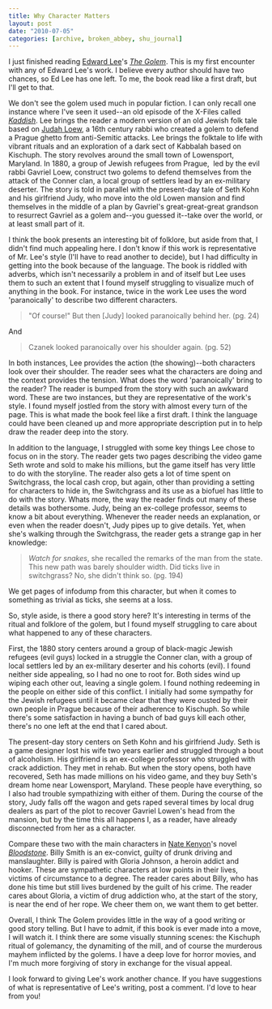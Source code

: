 ```yaml
---
title: Why Character Matters
layout: post
date: "2010-07-05"
categories: [archive, broken_abbey, shu_journal]
---
```


I just finished reading [Edward Lee](http://www.edwardleeonline.com/)'s
[_The Golem_](http://amzn.to/cjs1rX). This is my first encounter with any of
Edward Lee's work. I believe every author should have two chances, so Ed Lee has
one left. To me, the book read like a first draft, but I'll get to that.

We don't see the golem used much in popular fiction. I can only recall one
instance where I've seen it used--an old episode of the X-Files called
[_Kaddish_](http://bit.ly/campOV). Lee brings the reader a modern version of an
old Jewish folk tale based on [Judah Loew](http://bit.ly/bArhVJ), a 16th century
rabbi who created a golem to defend a Prague ghetto from anti-Semitic attacks.
Lee brings the folktale to life with vibrant rituals and an exploration of a
dark sect of Kabbalah based on Kischuph. The story revolves around the small
town of Lowensport, Maryland. In 1880, a group of Jewish refugees from Prague, 
led by the evil rabbi Gavriel Loew, construct two golems to defend themselves
from the attack of the Conner clan, a local group of settlers lead by an
ex-military deserter. The story is told in parallel with the present-day tale of
Seth Kohn and his girlfriend Judy, who move into the old Lowen mansion and find
themselves in the middle of a plan by Gavriel's great-great-great grandson to
resurrect Gavriel as a golem and--you guessed it--take over the world, or at
least small part of it.

I think the book presents an interesting bit of folklore, but aside from that, I
didn't find much appealing here. I don't know if this work is representative of
Mr. Lee's style (I'll have to read another to decide), but I had difficulty in
getting into the book because of the language. The book is riddled with adverbs,
which isn't necessarily a problem in and of itself but Lee uses them to such an
extent that I found myself struggling to visualize much of anything in the book.
For instance, twice in the work Lee uses the word 'paranoically' to describe two
different characters.

> "Of course!" But then [Judy] looked paranoically behind her. (pg. 24)

And

> Czanek looked paranoically over his shoulder again. (pg. 52)

In both instances, Lee provides the action (the showing)--both characters look
over their shoulder. The reader sees what the characters are doing and the
context provides the tension. What does the word 'paranoically' bring to the
reader? The reader is bumped from the story with such an awkward word. These are
two instances, but they are representative of the work's style. I found myself
jostled from the story with almost every turn of the page. This is what made the
book feel like a first draft. I think the language could have been cleaned up
and more appropriate description put in to help draw the reader deep into the
story.

In addition to the language, I struggled with some key things Lee chose to focus
on in the story. The reader gets two pages describing the video game Seth wrote
and sold to make his millions, but the game itself has very little to do with
the storyline. The reader also gets a lot of time spent on Switchgrass, the
local cash crop, but again, other than providing a setting for characters to
hide in, the Switchgrass and its use as a biofuel has little to do with the
story. Whats more, the way the reader finds out many of these details was
bothersome. Judy, being an ex-college professor, seems to know a bit about
everything. Whenever the reader needs an explanation, or even when the reader
doesn't, Judy pipes up to give details. Yet, when she's walking through the
Switchgrass, the reader gets a strange gap in her knowledge:

> _Watch for snakes_, she recalled the remarks of the man from the state. This
> new path was barely shoulder width. Did ticks live in switchgrass? No, she
> didn't think so. (pg. 194)

We get pages of infodump from this character, but when it comes to something as
trivial as ticks, she seems at a loss.

So, style aside, is there a good story here? It's interesting in terms of the
ritual and folklore of the golem, but I found myself struggling to care about
what happened to any of these characters.

First, the 1880 story centers around a group of black-magic Jewish refugees
(evil guys) locked in a struggle the Conner clan, with a group of local settlers
led by an ex-military deserter and his cohorts (evil). I found neither side
appealing, so I had no one to root for. Both sides wind up wiping each other
out, leaving a single golem. I found nothing redeeming in the people on either
side of this conflict. I initially had some sympathy for the Jewish refugees
until it became clear that they were ousted by their own people in Prague
because of their adherence to Kischuph. So while there's some satisfaction in
having a bunch of bad guys kill each other, there's no one left at the end that
I cared about.

The present-day story centers on Seth Kohn and his girlfriend Judy. Seth is a
game designer lost his wife two years earlier and struggled through a bout of
alcoholism. His girlfriend is an ex-college professor who struggled with crack
addiction. They met in rehab. But when the story opens, both have recovered,
Seth has made millions on his video game, and they buy Seth's dream home near
Lowensport, Maryland. These people have everything, so I also had trouble
sympathizing with either of them. During the course of the story, Judy falls off
the wagon and gets raped several times by local drug dealers as part of the plot
to recover Gavriel Lowen's head from the mansion, but by the time this all
happens I, as a reader, have already disconnected from her as a character.

Compare these two with the main characters in
[Nate Kenyon](http://bit.ly/adTYC7)'s novel
[_Bloodstone_](http://amzn.to/dt9Ek6). Billy Smith is an ex-convict, guilty of
drunk driving and manslaughter. Billy is paired with Gloria Johnson, a heroin
addict and hooker. These are sympathetic characters at low points in their
lives, victims of circumstance to a degree. The reader cares about Billy, who
has done his time but still lives burdened by the guilt of his crime. The reader
cares about Gloria, a victim of drug addiction who, at the start of the story,
is near the end of her rope. We cheer them on, we want them to get better.

Overall, I think The Golem provides little in the way of a good writing or good
story telling. But I have to admit, if this book is ever made into a move, I
will watch it. I think there are some visually stunning scenes: the Kischuph
ritual of golemancy, the dynamiting of the mill, and of course the murderous
mayhem inflicted by the golems. I have a deep love for horror movies, and I'm
much more forgiving of story in exchange for the visual appeal.

I look forward to giving Lee's work another chance. If you have suggestions of
what is representative of Lee's writing, post a comment. I'd love to hear from
you!
